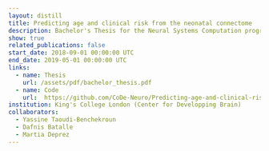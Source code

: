 ```yaml
---
layout: distill
title: Predicting age and clinical risk from the neonatal connectome
description: Bachelor's Thesis for the Neural Systems Computation program. Obtained a perfect grade of 6/6 for this project. 
show: true
related_publications: false
start_date: 2018-09-01 00:00:00 UTC
end_date: 2019-05-01 00:00:00 UTC
links:
  - name: Thesis 
    url: /assets/pdf/bachelor_thesis.pdf
  - name: Code
    url:  https://github.com/CoDe-Neuro/Predicting-age-and-clinical-risk-from-the-neonatal-connectome
institution: King's College London (Center for Developping Brain) 
collaborators:
  - Yassine Taoudi-Benchekroun
  - Dafnis Batalle
  - Martia Deprez
---
```


